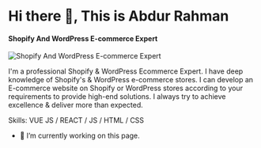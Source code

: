 # Hi there 👋, This is Abdur Rahman
#### Shopify And WordPress E-commerce Expert
![Shopify And WordPress E-commerce Expert](https://scontent.fdac5-2.fna.fbcdn.net/v/t1.6435-9/s960x960/174886176_853878715167373_3303160024772226830_n.jpg?_nc_cat=104&ccb=1-5&_nc_sid=e3f864&_nc_ohc=5EYbuJjvpkEAX_md08-&_nc_ht=scontent.fdac5-2.fna&oh=bc88b886b4a559076de04ad08d0d90eb&oe=6150962D)

 I'm a professional Shopify & WordPress Ecommerce Expert. I have deep knowledge of Shopify's & WordPress e-commerce stores. I can develop an E-commerce website on Shopify or WordPress stores according to your requirements to provide high-end solutions. I always try to achieve excellence & deliver more than expected.

Skills: VUE JS / REACT / JS / HTML / CSS

- 🔭 I’m currently working on this page. 




